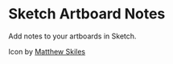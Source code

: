 # Sketch Artboard Notes
Add notes to your artboards in Sketch.

Icon by [Matthew Skiles](https://twitter.com/matthewskiles)
